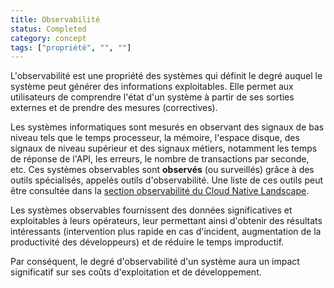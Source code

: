 ```yaml
---
title: Observabilité
status: Completed
category: concept
tags: ["propriété", "", ""]
---
```


L'observabilité est une propriété des systèmes qui définit le degré auquel le système peut générer des informations exploitables.
Elle permet aux utilisateurs de comprendre l'état d'un système à partir de ses sorties externes et de prendre des mesures (correctives).

Les systèmes informatiques sont mesurés en observant des signaux de bas niveau tels que le temps processeur, la mémoire, l'espace disque, des signaux de niveau supérieur et des signaux métiers, notamment les temps de réponse de l'API, les erreurs, le nombre de transactions par seconde, etc.
Ces systèmes observables sont **observés** (ou surveillés) grâce à des outils spécialisés, appelés outils d'observabilité. Une liste de ces outils peut être consultée dans la [section observabilité du Cloud Native Landscape](https://landscape.cncf.io/card-mode?category=observability-and-analysis&grouping=category).

Les systèmes observables fournissent des données significatives et exploitables à leurs opérateurs, leur permettant ainsi d'obtenir des résultats intéressants (intervention plus rapide en cas d'incident, augmentation de la productivité des développeurs) et de réduire le temps improductif.

Par conséquent, le degré d'observabilité d'un système aura un impact significatif sur ses coûts d'exploitation et de développement.
